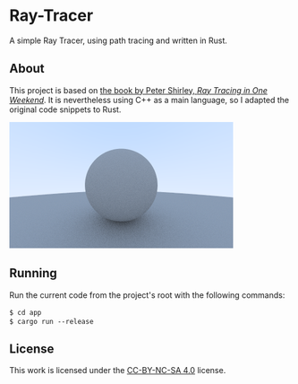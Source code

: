 # Ray-Tracer
A simple Ray Tracer, using path tracing and written in Rust.

## About
This project is based on [the book by Peter Shirley, *Ray Tracing in One Weekend*](https://raytracing.github.io/books/RayTracingInOneWeekend.html). It is nevertheless using C++ as a main language, so I adapted the original code snippets to Rust.

![Latest rendered image](app/generated_images/11_first_materials.png)

## Running
Run the current code from the project's root with the following commands:
```console
$ cd app 
$ cargo run --release
```

## License
This work is licensed under the [CC-BY-NC-SA 4.0](https://creativecommons.org/licenses/by-nc-sa/4.0/) license.